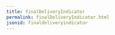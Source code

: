 ```yaml
---
title: finalDeliveryIndicator
permalink: finalDeliveryIndicator.html
jsonid: finaldeliveryindicator
---
```

